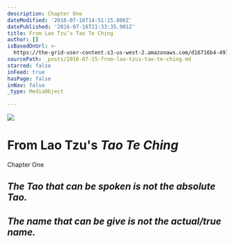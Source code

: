 ```yaml
---
description: Chapter One
dateModified: '2016-07-16T14:51:15.806Z'
datePublished: '2016-07-16T21:33:35.901Z'
title: From Lao Tzu’s Tao Te Ching
author: []
isBasedOnUrl: >-
  https://the-grid-user-content.s3-us-west-2.amazonaws.com/d16716b4-497c-4bd5-941e-ccbe22d84ddf.jpg
sourcePath: _posts/2016-07-15-from-lao-tzus-tao-te-ching.md
starred: false
inFeed: true
hasPage: false
inNav: false
_type: MediaObject

---
```

![](https://imgflo.herokuapp.com/graph/vahj1ThiexotieMo/6f600634418427043cf483d963a66f16/croprotate.jpg?cropheight=395&cropwidth=1181&degrees=0&input=https%3A%2F%2Fthe-grid-user-content.s3-us-west-2.amazonaws.com%2Fd16716b4-497c-4bd5-941e-ccbe22d84ddf.jpg&x=0&y=0)

# From Lao Tzu's _**Tao Te Ching**_

Chapter One

## _The Tao that can be spoken is not the absolute Tao._

## _The name that can be give is not the actual/true name._